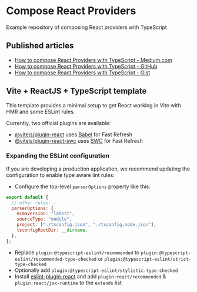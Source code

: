 # Compose React Providers

Example repository of composing React providers with TypeScript

## Published articles

- [How to compose React Providers with TypeScript - Medium.com](https://fastnguyen.medium.com/how-to-compose-react-providers-with-typescript-8dfd7eede827?source=friends_link&sk=486d6e33fd1a5c1d519f383ec3d65d71
)
- [How to compose React Providers with TypeScript - GitHub](./how-to-compose-react-providers-with-typescript.md)
- [How to compose React Providers with TypeScript - Gist](https://gist.github.com/phatnguyenuit/68122170e317d13e7148c7563be021b6)

## Vite + ReactJS + TypeScript template

This template provides a minimal setup to get React working in Vite with HMR and some ESLint rules.

Currently, two official plugins are available:

- [@vitejs/plugin-react](https://github.com/vitejs/vite-plugin-react/blob/main/packages/plugin-react/README.md) uses [Babel](https://babeljs.io/) for Fast Refresh
- [@vitejs/plugin-react-swc](https://github.com/vitejs/vite-plugin-react-swc) uses [SWC](https://swc.rs/) for Fast Refresh

### Expanding the ESLint configuration

If you are developing a production application, we recommend updating the configuration to enable type aware lint rules:

- Configure the top-level `parserOptions` property like this:

```js
export default {
  // other rules...
  parserOptions: {
    ecmaVersion: "latest",
    sourceType: "module",
    project: ["./tsconfig.json", "./tsconfig.node.json"],
    tsconfigRootDir: __dirname,
  },
};
```

- Replace `plugin:@typescript-eslint/recommended` to `plugin:@typescript-eslint/recommended-type-checked` or `plugin:@typescript-eslint/strict-type-checked`
- Optionally add `plugin:@typescript-eslint/stylistic-type-checked`
- Install [eslint-plugin-react](https://github.com/jsx-eslint/eslint-plugin-react) and add `plugin:react/recommended` & `plugin:react/jsx-runtime` to the `extends` list
